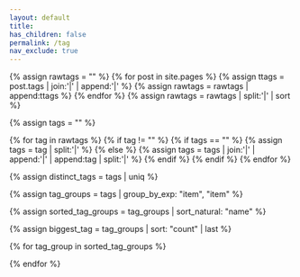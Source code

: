 ```yaml
---
layout: default
title:
has_children: false
permalink: /tag
nav_exclude: true
---
```


{% assign rawtags = "" %}
{% for post in site.pages %}
{% assign ttags = post.tags | join:'|' | append:'|' %}
{% assign rawtags = rawtags | append:ttags %}
{% endfor %}
{% assign rawtags = rawtags | split:'|' | sort %}

{% assign tags = "" %}

{% for tag in rawtags %}
{% if tag != "" %}
{% if tags == "" %}
{% assign tags = tag | split:'|' %}
{% else %}
{% assign tags = tags | join:'|' | append:'|' | append:tag | split:'|' %}
{% endif %}
{% endif %}
{% endfor %}

{% assign distinct_tags = tags | uniq %}

{% assign tag_groups = tags | group_by_exp: "item", "item" %}

{% assign sorted_tag_groups = tag_groups | sort_natural: "name" %}

{% assign biggest_tag = tag_groups | sort: "count" | last %}

{% for tag_group in sorted_tag_groups %}
<h3 data-tag="{{ tag_group.name }}" style="display:none;">Tag: {{ tag_group.name }}</h3>
<ul data-tag="{{ tag_group.name }}" style="display:none;">
    {% for page in site.pages %}
    {% if page.tags contains tag_group.name %}
    <li><a href="{{ site.baseurl }}/{{ page.permalink }}">{{ page.title }}</a></li>{% endif %}{% endfor %}
</ul>
{% endfor %}

<script>
    $(function() {
        const tag = window.location.hash.replace('#', '');
        $('#main-content > h1:nth-child(1)').remove();
        $(`[data-tag='${tag}']`).show();
    });
</script>

